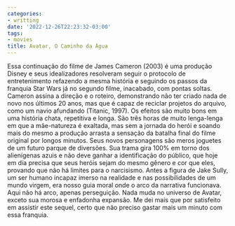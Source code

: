 ```yaml
---
categories:
- writting
date: '2022-12-26T22:23:32-03:00'
tags:
- movies
title: Avatar, O Caminho da Água
---
```


Essa continuação do filme de James Cameron (2003) é uma produção Disney e seus idealizadores resolveram seguir o protocolo de entretenimento refazendo a mesma história e seguindo os passos da franquia Star Wars já no segundo filme, inacabado, com pontas soltas. Cameron assina a direção e o roteiro, demonstrando não ter criado nada de novo nos últimos 20 anos, mas que é capaz de reciclar projetos do arquivo, como um navio afundando (Titanic, 1997). Os efeitos são muito bons em uma história chata, repetitiva e longa. São três horas de muito lenga-lenga em que a mãe-natureza é exaltada, mas sem a jornada do herói e soando mais do mesmo a produção arrasta a sensação da batalha final do filme original por longos minutos. Seus novos personagens são meros joguetes de um futuro parque de diversões. Sua trama gira 100% em torno dos alienígenas azuis e não deve ganhar a identificação do público, que hoje em dia precisa que seus heróis sejam do mesmo gênero e cor que eles, provando que não há limites para o narcisismo. Antes a figura de Jake Sully, um ser humano incapaz imerso na realidade e nas possibilidades de um mundo virgem, era nosso guia moral onde o arco da narrativa funcionava. Aqui não há arco, apenas perseguição. Nada muda no universo de Avatar, exceto sua morosa e enfadonha expansão. Me dei mais que por satisfeito em assistir este sequel, certo que não preciso gastar mais um minuto com essa franquia.